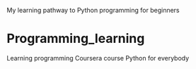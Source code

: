 My learning pathway to Python programming for beginners
# Programming_learning
 Learning programming
Coursera course Python for everybody 
